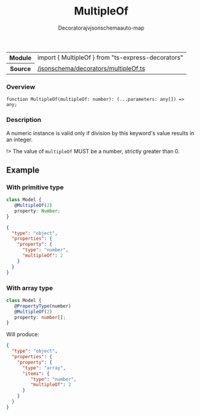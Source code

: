 
<header class="symbol-info-header"><h1 id="multipleof">MultipleOf</h1><label class="symbol-info-type-label decorator">Decorator</label><label class="api-type-label ajv" title="ajv">ajv</label><label class="api-type-label jsonschema" title="jsonschema">jsonschema</label><label class="api-type-label auto-map" title="The data will be stored on the right place according to the type and collectionType (primitive or collection).">auto-map</label></header>
<!-- summary -->
<section class="symbol-info"><table class="is-full-width"><tbody><tr><th>Module</th><td><div class="lang-typescript"><span class="token keyword">import</span> { MultipleOf }&nbsp;<span class="token keyword">from</span>&nbsp;<span class="token string">"ts-express-decorators"</span></div></td></tr><tr><th>Source</th><td><a href="https://github.com/Romakita/ts-express-decorators/blob/v3.9.2/src//jsonschema/decorators/multipleOf.ts#L0-L0">/jsonschema/decorators/multipleOf.ts</a></td></tr></tbody></table></section>
<!-- overview -->


### Overview


<pre><code class="typescript-lang ">function <span class="token function">MultipleOf</span><span class="token punctuation">(</span>multipleOf<span class="token punctuation">:</span> <span class="token keyword">number</span><span class="token punctuation">)</span><span class="token punctuation">:</span> <span class="token punctuation">(</span>...parameters<span class="token punctuation">:</span> <span class="token keyword">any</span><span class="token punctuation">[</span><span class="token punctuation">]</span><span class="token punctuation">)</span> => <span class="token keyword">any</span><span class="token punctuation">;</span></code></pre>


<!-- Parameters -->

<!-- Description -->


### Description

A numeric instance is valid only if division by this keyword's value results in an integer.

!> The value of `multipleOf` MUST be a number, strictly greater than 0.

## Example
### With primitive type

```typescript
class Model {
   @MultipleOf(2)
   property: Number;
}
```

```json
{
  "type": "object",
  "properties": {
    "property": {
      "type": "number",
      "multipleOf": 2
    }
  }
}
```

### With array type

```typescript
class Model {
   @PropertyType(number)
   @MultipleOf(2)
   property: number[];
}
```

Will produce:

```json
{
  "type": "object",
  "properties": {
    "property": {
      "type": "array",
      "items": {
         "type": "number",
         "multipleOf": 2
      }
    }
  }
}
```

<!-- Members -->

